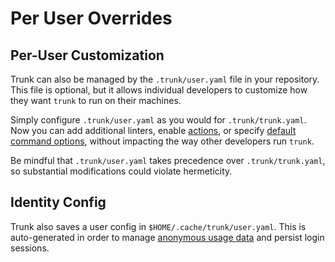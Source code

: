 # Per User Overrides

## Per-User Customization

Trunk can also be managed by the `.trunk/user.yaml` file in your repository. This file is optional, but it allows individual developers to customize how they want `trunk` to run on their machines.

Simply configure `.trunk/user.yaml` as you would for `.trunk/trunk.yaml`. Now you can add additional linters, enable [actions](../getting-started/actions/), or specify [default command options](./#cli), without impacting the way other developers run `trunk`.

Be mindful that `.trunk/user.yaml` takes precedence over `.trunk/trunk.yaml`, so substantial modifications could violate hermeticity.

## Identity Config

Trunk also saves a user config in `$HOME/.cache/trunk/user.yaml`. This is auto-generated in order to manage [anonymous usage data](telemetry.md) and persist login sessions.
